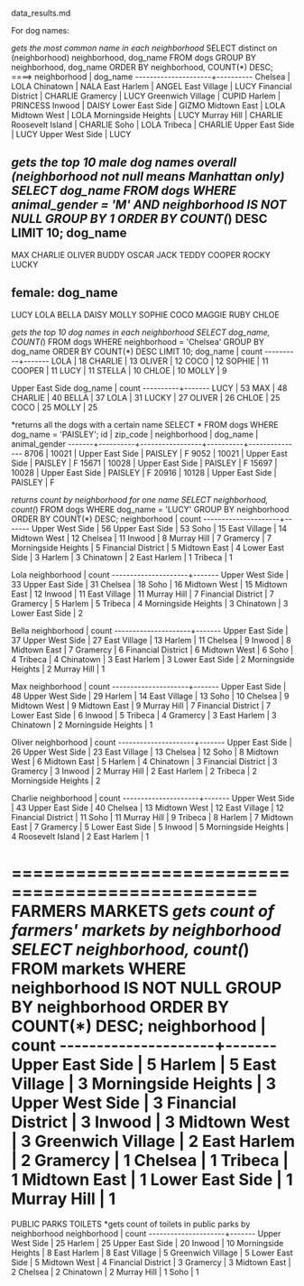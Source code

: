 data_results.md


For dog names:

*gets the most common name in each neighborhood*
SELECT distinct on (neighborhood) neighborhood, dog_name FROM dogs GROUP BY neighborhood, dog_name ORDER BY neighborhood, COUNT(*) DESC;
====>
  neighborhood     | dog_name
---------------------+----------
 Chelsea             | LOLA
 Chinatown           | NALA
 East Harlem         | ANGEL
 East Village        | LUCY
 Financial District  | CHARLIE
 Gramercy            | LUCY
 Greenwich Village   | CUPID
 Harlem              | PRINCESS
 Inwood              | DAISY
 Lower East Side     | GIZMO
 Midtown East        | LOLA
 Midtown West        | LOLA
 Morningside Heights | LUCY
 Murray Hill         | CHARLIE
 Roosevelt Island    | CHARLIE
 Soho                | LOLA
 Tribeca             | CHARLIE
 Upper East Side     | LUCY
 Upper West Side     | LUCY


*gets the top 10 male dog names overall (neighborhood not null means Manhattan only)
SELECT dog_name FROM dogs WHERE animal_gender = 'M' AND neighborhood IS NOT NULL GROUP BY 1 ORDER BY COUNT(*) DESC LIMIT 10;
 dog_name
----------
 MAX
 CHARLIE
 OLIVER
 BUDDY
 OSCAR
 JACK
 TEDDY
 COOPER
 ROCKY
 LUCKY

female:
 dog_name
----------
 LUCY
 LOLA
 BELLA
 DAISY
 MOLLY
 SOPHIE
 COCO
 MAGGIE
 RUBY
 CHLOE

 *gets the top 10 dog names in each neighborhood
 SELECT dog_name, COUNT(*) FROM dogs WHERE neighborhood = 'Chelsea' GROUP BY dog_name ORDER BY COUNT(*) DESC LIMIT 10;
  dog_name | count
----------+-------
 LOLA     |    18
 CHARLIE  |    13
 OLIVER   |    12
 COCO     |    12
 SOPHIE   |    11
 COOPER   |    11
 LUCY     |    11
 STELLA   |    10
 CHLOE    |    10
 MOLLY    |     9



 Upper East Side
 dog_name | count
----------+-------
 LUCY     |    53
 MAX      |    48
 CHARLIE  |    40
 BELLA    |    37
 LOLA     |    31
 LUCKY    |    27
 OLIVER   |    26
 CHLOE    |    25
 COCO     |    25
 MOLLY    |    25

 *returns all the dogs with a certain name
 SELECT * FROM dogs WHERE dog_name = 'PAISLEY';
 id   | zip_code |  neighborhood   | dog_name | animal_gender
-------+----------+-----------------+----------+---------------
  8706 | 10021    | Upper East Side | PAISLEY  | F
  9052 | 10021    | Upper East Side | PAISLEY  | F
 15671 | 10028    | Upper East Side | PAISLEY  | F
 15697 | 10028    | Upper East Side | PAISLEY  | F
 20916 | 10128    | Upper East Side | PAISLEY  | F

 *returns count by neighborhood for one name
 SELECT neighborhood, count(*) FROM dogs WHERE dog_name = 'LUCY' GROUP BY neighborhood ORDER BY COUNT(*) DESC;
    neighborhood     | count
---------------------+-------
 Upper West Side     |    56
 Upper East Side     |    53
 Soho                |    15
 East Village        |    14
 Midtown West        |    12
 Chelsea             |    11
 Inwood              |     8
 Murray Hill         |     7
 Gramercy            |     7
 Morningside Heights |     5
 Financial District  |     5
 Midtown East        |     4
 Lower East Side     |     3
 Harlem              |     3
 Chinatown           |     2
 East Harlem         |     1
 Tribeca             |     1

 Lola
   neighborhood     | count
---------------------+-------
 Upper West Side     |    33
 Upper East Side     |    31
 Chelsea             |    18
 Soho                |    16
 Midtown West        |    15
 Midtown East        |    12
 Inwood              |    11
 East Village        |    11
 Murray Hill         |     7
 Financial District  |     7
 Gramercy            |     5
 Harlem              |     5
 Tribeca             |     4
 Morningside Heights |     3
 Chinatown           |     3
 Lower East Side     |     2

 Bella
   neighborhood     | count
---------------------+-------
 Upper East Side     |    37
 Upper West Side     |    27
 East Village        |    13
 Harlem              |    11
 Chelsea             |     9
 Inwood              |     8
 Midtown East        |     7
 Gramercy            |     6
 Financial District  |     6
 Midtown West        |     6
 Soho                |     4
 Tribeca             |     4
 Chinatown           |     3
 East Harlem         |     3
 Lower East Side     |     2
 Morningside Heights |     2
 Murray Hill         |     1

Max
 neighborhood     | count
---------------------+-------
 Upper East Side     |    48
 Upper West Side     |    29
 Harlem              |    14
 East Village        |    13
 Soho                |    10
 Chelsea             |     9
 Midtown West        |     9
 Midtown East        |     9
 Murray Hill         |     7
 Financial District  |     7
 Lower East Side     |     6
 Inwood              |     5
 Tribeca             |     4
 Gramercy            |     3
 East Harlem         |     3
 Chinatown           |     2
 Morningside Heights |     1

 Oliver
 neighborhood     | count
---------------------+-------
 Upper East Side     |    26
 Upper West Side     |    23
 East Village        |    13
 Chelsea             |    12
 Soho                |     8
 Midtown West        |     6
 Midtown East        |     5
 Harlem              |     4
 Chinatown           |     3
 Financial District  |     3
 Gramercy            |     3
 Inwood              |     2
 Murray Hill         |     2
 East Harlem         |     2
 Tribeca             |     2
 Morningside Heights |     2

 Charlie
 neighborhood     | count
---------------------+-------
 Upper West Side     |    43
 Upper East Side     |    40
 Chelsea             |    13
 Midtown West        |    12
 East Village        |    12
 Financial District  |    11
 Soho                |    11
 Murray Hill         |     9
 Tribeca             |     8
 Harlem              |     7
 Midtown East        |     7
 Gramercy            |     5
 Lower East Side     |     5
 Inwood              |     5
 Morningside Heights |     4
 Roosevelt Island    |     2
 East Harlem         |     1

 =================================================
 FARMERS MARKETS
 *gets count of farmers' markets by neighborhood
 SELECT neighborhood, count(*) FROM markets WHERE neighborhood IS NOT NULL GROUP BY neighborhood ORDER BY COUNT(*) DESC;
    neighborhood     | count
---------------------+-------
 Upper East Side     |     5
 Harlem              |     5
 East Village        |     3
 Morningside Heights |     3
 Upper West Side     |     3
 Financial District  |     3
 Inwood              |     3
 Midtown West        |     3
 Greenwich Village   |     2
 East Harlem         |     2
 Gramercy            |     1
 Chelsea             |     1
 Tribeca             |     1
 Midtown East        |     1
 Lower East Side     |     1
 Murray Hill         |     1
 =================================================
 PUBLIC PARKS TOILETS
 *gets count of toilets in public parks by neighborhood
 neighborhood     | count
---------------------+-------
 Upper West Side     |    25
 Harlem              |    25
 Upper East Side     |    20
 Inwood              |    10
 Morningside Heights |     8
 East Harlem         |     8
 East Village        |     5
 Greenwich Village   |     5
 Lower East Side     |     5
 Midtown West        |     4
 Financial District  |     3
 Gramercy            |     3
 Midtown East        |     2
 Chelsea             |     2
 Chinatown           |     2
 Murray Hill         |     1
 Soho                |     1










